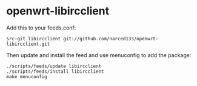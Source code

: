 openwrt-libircclient
====================

Add this to your feeds.conf:

    src-git libircclient git://github.com/narced133/openwrt-libircclient.git

Then update and install the feed and use menuconfig to add the package:

    ./scripts/feeds/update libircclient
    ./scripts/feeds/install libircclient
    make menuconfig
